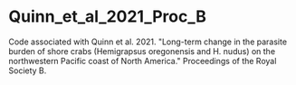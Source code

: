 # Quinn_et_al_2021_Proc_B
Code associated with Quinn et al. 2021. "Long-term change in the parasite burden of shore crabs (Hemigrapsus oregonensis and H. nudus) on the northwestern Pacific coast of North America." Proceedings of the Royal Society B.
